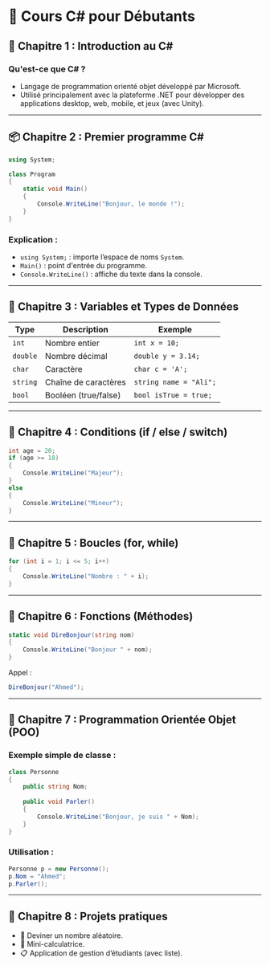 # 🌟 Cours C# pour Débutants

## 🔰 Chapitre 1 : Introduction au C\#

### Qu'est-ce que C# ?

* Langage de programmation orienté objet développé par Microsoft.
* Utilisé principalement avec la plateforme .NET pour développer des applications desktop, web, mobile, et jeux (avec Unity).

---

## 📦 Chapitre 2 : Premier programme C\#

```csharp
using System;

class Program
{
    static void Main()
    {
        Console.WriteLine("Bonjour, le monde !");
    }
}
```

### Explication :

* `using System;` : importe l’espace de noms `System`.
* `Main()` : point d'entrée du programme.
* `Console.WriteLine()` : affiche du texte dans la console.

---

## 🧮 Chapitre 3 : Variables et Types de Données

| Type     | Description          | Exemple                |
| -------- | -------------------- | ---------------------- |
| `int`    | Nombre entier        | `int x = 10;`          |
| `double` | Nombre décimal       | `double y = 3.14;`     |
| `char`   | Caractère            | `char c = 'A';`        |
| `string` | Chaîne de caractères | `string name = "Ali";` |
| `bool`   | Booléen (true/false) | `bool isTrue = true;`  |

---

## 🔄 Chapitre 4 : Conditions (if / else / switch)

```csharp
int age = 20;
if (age >= 18)
{
    Console.WriteLine("Majeur");
}
else
{
    Console.WriteLine("Mineur");
}
```

---

## 🔁 Chapitre 5 : Boucles (for, while)

```csharp
for (int i = 1; i <= 5; i++)
{
    Console.WriteLine("Nombre : " + i);
}
```

---

## 🧰 Chapitre 6 : Fonctions (Méthodes)

```csharp
static void DireBonjour(string nom)
{
    Console.WriteLine("Bonjour " + nom);
}
```

Appel :

```csharp
DireBonjour("Ahmed");
```

---

## 🧱 Chapitre 7 : Programmation Orientée Objet (POO)

### Exemple simple de classe :

```csharp
class Personne
{
    public string Nom;
    
    public void Parler()
    {
        Console.WriteLine("Bonjour, je suis " + Nom);
    }
}
```

### Utilisation :

```csharp
Personne p = new Personne();
p.Nom = "Ahmed";
p.Parler();
```

---

## 🧪 Chapitre 8 : Projets pratiques

* 🎲 Deviner un nombre aléatoire.
* 🧮 Mini-calculatrice.
* 📋 Application de gestion d’étudiants (avec liste).


